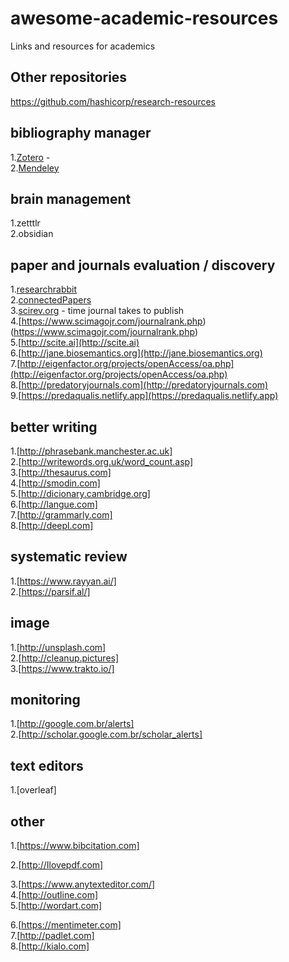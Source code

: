# awesome-academic-resources
Links and resources for academics


## Other repositories
https://github.com/hashicorp/research-resources

## bibliography manager

1.[Zotero]() -  
2.[Mendeley]()  

## brain management

1.zetttlr  
2.obsidian   

## paper and journals evaluation / discovery

1.[researchrabbit](https://www.researchrabbit.ai/)  
2.[connectedPapers](http://connectedapapers.com)  
3.[scirev.org](http://scirev.org) - time journal takes to publish  
4.[https://www.scimagojr.com/journalrank.php)(https://www.scimagojr.com/journalrank.php)  
5.[http://scite.ai](http://scite.ai)  
6.[http://jane.biosemantics.org](http://jane.biosemantics.org)  
7.[http://eigenfactor.org/projects/openAccess/oa.php](http://eigenfactor.org/projects/openAccess/oa.php)  
8.[http://predatoryjournals.com](http://predatoryjournals.com)  
9.[https://predaqualis.netlify.app](https://predaqualis.netlify.app)  


## better writing

1.[http://phrasebank.manchester.ac.uk]  
2.[http://writewords.org.uk/word_count.asp]  
3.[http://thesaurus.com]   
4.[http://smodin.com]  
5.[http://dicionary.cambridge.org]  
6.[http://langue.com]  
7.[http://grammarly.com]  
8.[http://deepl.com]  


## systematic review
1.[https://www.rayyan.ai/]  
2.[https://parsif.al/]  
 
## image
1.[http://unsplash.com]  
2.[http://cleanup.pictures]  
3.[https://www.trakto.io/]  
 
## monitoring

1.[http://google.com.br/alerts]  
2.[http://scholar.google.com.br/scholar_alerts]  

## text editors

1.[overleaf]  

## other

1.[https://www.bibcitation.com]  

2.[http://Ilovepdf.com]  

 
3.[https://www.anytexteditor.com/]  
4.[http://outline.com]  
5.[http://wordart.com]   

6.[https://mentimeter.com]  
7.[http://padlet.com]  
8.[http://kialo.com]  



